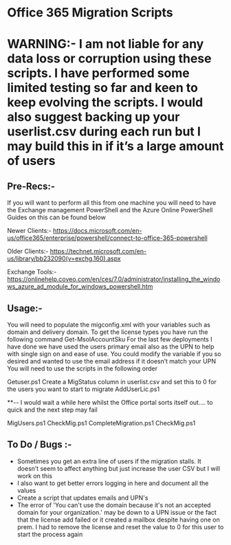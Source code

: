 # Office 365 Migration Scripts

# WARNING:- I am not liable for any data loss or corruption using these scripts. I have performed some limited testing so far and keen to keep evolving the scripts. I would also suggest backing up your userlist.csv during each run but I may build this in if it’s a large amount of users

## Pre-Recs:-

If you will want to perform all this from one machine you will need to have the Exchange management PowerShell and the Azure Online PowerShell
Guides on this can be found below

Newer Clients:-
https://docs.microsoft.com/en-us/office365/enterprise/powershell/connect-to-office-365-powershell

Older Clients:-
https://technet.microsoft.com/en-us/library/bb232090(v=exchg.160).aspx


Exchange Tools:-
https://onlinehelp.coveo.com/en/ces/7.0/administrator/installing_the_windows_azure_ad_module_for_windows_powershell.htm

## Usage:-

You will need to populate the migconfig.xml with your variables such as domain and delivery domain. To get the license types you have run the following command Get-MsolAccountSku
For the last few deployments I have done we have used the users primary email also as the UPN to help with single sign on and ease of use. You could modify the variable if you so desired and wanted to use the email address if it doesn’t match your UPN
You will need to use the scripts in the following order

Getuser.ps1
Create a MigStatus column in userlist.csv and set this to 0 for the users you want to start to migrate
AddUserLic.ps1

**-- I would wait a while here whilst the Office portal sorts itself out.... to quick and the next step may fail

MigUsers.ps1
CheckMig.ps1
CompleteMigration.ps1
CheckMig.ps1

## To Do / Bugs :-

- Sometimes you get an extra line of users if the migration stalls. It doesn’t seem to affect anything but just increase the user CSV but I will work on this
- I also want to get better errors logging in here and document all the values
- Create a script that updates emails and UPN's
- The error of 'You can't use the domain  because it's not an accepted domain for your organization.' may be down to a UPN issue or the fact that the license add failed or it created a mailbox despite having one on prem. I had to remove the license and reset the value to 0 for this user to start the process again




